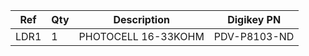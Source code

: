 |Ref|Qty|Description|Digikey PN|
|---|---|-----------|------|
|LDR1|1|PHOTOCELL 16-33KOHM|PDV-P8103-ND|


